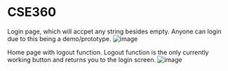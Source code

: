 # CSE360


Login page, which will accpet any string besides empty. Anyone can login due to this being a demo/prototype.
![image](https://github.com/gd0rf/CSE360/assets/129639289/e30fac27-7ced-4b59-9db8-af34f643d2f8)

Home page with logout function. Logout function is the only currently working button and returns you to the login screen.
![image](https://github.com/gd0rf/CSE360/assets/129639289/eef4c2bb-c102-49bb-8a5f-1ea1570c7e72)

